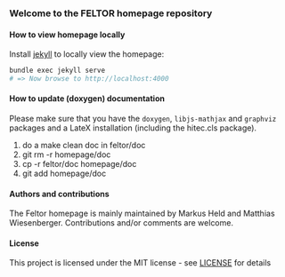 ### Welcome to the FELTOR homepage repository

#### How to view homepage locally
Install [jekyll](https://jekyllrb.com/) to locally view the homepage:

```sh
bundle exec jekyll serve
# => Now browse to http://localhost:4000
```

#### How to update (doxygen) documentation

Please make sure that you have the `doxygen`,
`libjs-mathjax` and `graphviz` packages and a LateX installation (including the hitec.cls package).

1. do a make clean doc in feltor/doc
2. git rm -r homepage/doc
3. cp -r feltor/doc homepage/doc
4. git add homepage/doc

#### Authors and contributions

The Feltor homepage is mainly maintained by Markus Held and Matthias Wiesenberger. Contributions and/or comments are welcome.

#### License

This project is licensed under the MIT license - see [LICENSE](LICENSE) for details
